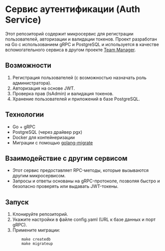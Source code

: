 # Сервис аутентификации (Auth Service)

Этот репозиторий содержит микросервис для регистрации пользователей, авторизации и валидации токенов. Проект разработан на Go с использованием gRPC и PostgreSQL и используется в качестве вспомогательного сервиса в другом проекте [Team Manager](https://github.com/hard-gainer/team-manager).

## Возможности
1. Регистрация пользователей (с возможностью назначать роль администратора).  
2. Авторизация на основе JWT.  
3. Проверка прав (IsAdmin) и валидация токенов.  
4. Хранение пользователей и приложений в базе PostgreSQL.

## Технологии
- Go + gRPC  
- PostgreSQL (через драйвер pgx)  
- Docker для контейнеризации  
- Миграции с помощью [golang-migrate](https://github.com/golang-migrate/migrate)

## Взаимодействие с другим сервисом
- Этот сервис предоставляет RPC-методы, которые вызываются другим микросервисом.  
- Запросы и ответы основаны на gRPC-протоколе, позволяя быстро и безопасно проверять или выдавать JWT-токены.

## Запуск
1. Клонируйте репозиторий.  
2. Укажите настройки в файле config.yaml (URL к базе данных и порт gRPC).  
3. Примените миграции:
    ```
        make createdb
        make migrateup
    ```
